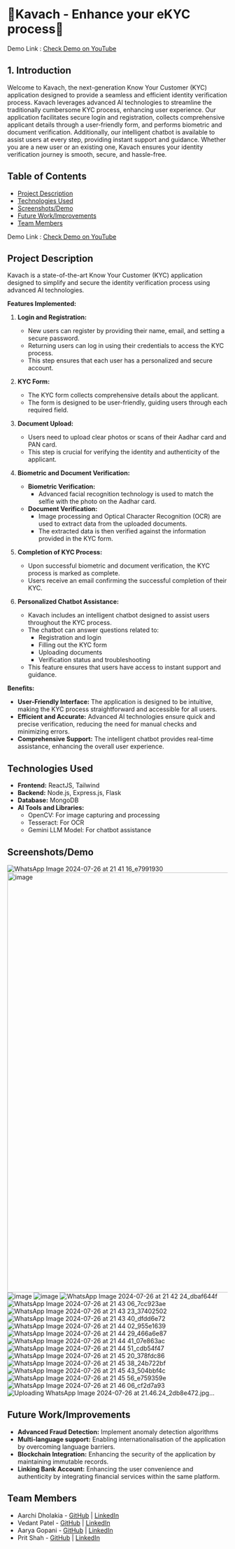 
# 🚀Kavach - Enhance your eKYC process🚀
Demo Link : [Check Demo on YouTube](https://youtu.be/Yurp4qgHXbo)

## 1. Introduction 
Welcome to Kavach, the next-generation Know Your Customer (KYC) application designed to provide a seamless and efficient identity verification process. Kavach leverages advanced AI technologies to streamline the traditionally cumbersome KYC process, enhancing user experience. Our application facilitates secure login and registration, collects comprehensive applicant details through a user-friendly form, and performs biometric and document verification. Additionally, our intelligent chatbot is available to assist users at every step, providing instant support and guidance. Whether you are a new user or an existing one, Kavach ensures your identity verification journey is smooth, secure, and hassle-free.



## Table of Contents

- [Project Description](#project-description)
- [Technologies Used](#technologies-used)
- [Screenshots/Demo](#screenshotsdemo)
- [Future Work/Improvements](#future-workimprovements)
- [Team Members](#team-members)

Demo Link : [Check Demo on YouTube](https://youtu.be/Yurp4qgHXbo)
## Project Description

Kavach is a state-of-the-art Know Your Customer (KYC) application designed to simplify and secure the identity verification process using advanced AI technologies.

**Features Implemented:**

1. **Login and Registration:**
     - New users can register by providing their name, email, and setting a secure password.
     - Returning users can log in using their credentials to access the KYC process.
     - This step ensures that each user has a personalized and secure account.

2. **KYC Form:**
   - The KYC form collects comprehensive details about the applicant.
   - The form is designed to be user-friendly, guiding users through each required field.

3. **Document Upload:**
   - Users need to upload clear photos or scans of their Aadhar card and PAN card.
   - This step is crucial for verifying the identity and authenticity of the applicant.

4. **Biometric and Document Verification:**
   - **Biometric Verification:**
     - Advanced facial recognition technology is used to match the selfie with the photo on the Aadhar card.
   - **Document Verification:**
     - Image processing and Optical Character Recognition (OCR) are used to extract data from the uploaded documents.
     - The extracted data is then verified against the information provided in the KYC form.

5. **Completion of KYC Process:**
   - Upon successful biometric and document verification, the KYC process is marked as complete.
   - Users receive an email confirming the successful completion of their KYC.

6. **Personalized Chatbot Assistance:**
   - Kavach includes an intelligent chatbot designed to assist users throughout the KYC process.
   - The chatbot can answer questions related to:
     - Registration and login
     - Filling out the KYC form
     - Uploading documents
     - Verification status and troubleshooting
   - This feature ensures that users have access to instant support and guidance.

**Benefits:**
- **User-Friendly Interface:** The application is designed to be intuitive, making the KYC process straightforward and accessible for all users.
- **Efficient and Accurate:** Advanced AI technologies ensure quick and precise verification, reducing the need for manual checks and minimizing errors.
- **Comprehensive Support:** The intelligent chatbot provides real-time assistance, enhancing the overall user experience.

## Technologies Used

- **Frontend:** ReactJS, Tailwind
- **Backend:** Node.js, Express.js, Flask
- **Database:** MongoDB
- **AI Tools and Libraries:** 
    - OpenCV: For image capturing and processing 
    - Tesseract: For OCR
    - Gemini LLM Model: For chatbot assistance 
## Screenshots/Demo
![WhatsApp Image 2024-07-26 at 21 41 16_e7991930](https://github.com/user-attachments/assets/418e30f1-bc64-4707-8eb5-c7aec3fe7f1e)
<img width="960" alt="image" src="https://github.com/user-attachments/assets/948fc325-ae87-47d2-9d52-7f2ed1e6abb8">
![image](https://github.com/user-attachments/assets/f47fb453-2b92-4b34-b3ff-4baa13182ad4)
![image](https://github.com/user-attachments/assets/bef8bf11-8d04-480a-bfb5-d422dd0791ae)
![WhatsApp Image 2024-07-26 at 21 42 24_dbaf644f](https://github.com/user-attachments/assets/395e4d0a-1c44-4ada-a726-aaf1d16537a8)
![WhatsApp Image 2024-07-26 at 21 43 06_7cc923ae](https://github.com/user-attachments/assets/a81a311f-605f-41d0-bd97-e7e7712084c7)
![WhatsApp Image 2024-07-26 at 21 43 23_37402502](https://github.com/user-attachments/assets/9bbc5035-a9b0-4998-9ff3-01393fb8a3e2)
![WhatsApp Image 2024-07-26 at 21 43 40_dfdd6e72](https://github.com/user-attachments/assets/55127a78-d8e3-467f-9669-4ac69ddd44e6)
![WhatsApp Image 2024-07-26 at 21 44 02_955e1639](https://github.com/user-attachments/assets/42408224-663b-4167-b385-63414219efa2)
![WhatsApp Image 2024-07-26 at 21 44 29_466a6e87](https://github.com/user-attachments/assets/3b819651-0a19-4908-a0bc-d62366a6541a)
![WhatsApp Image 2024-07-26 at 21 44 41_07e863ac](https://github.com/user-attachments/assets/fc25bd09-18ec-489e-a5ad-0733a2cc6fe8)
![WhatsApp Image 2024-07-26 at 21 44 51_cdb54f47](https://github.com/user-attachments/assets/5991a38c-b586-43b8-94a2-684a6c1ce1c2)
![WhatsApp Image 2024-07-26 at 21 45 20_378fdc86](https://github.com/user-attachments/assets/bf94b303-0302-4600-85c3-f91e3d955f91)
![WhatsApp Image 2024-07-26 at 21 45 38_24b722bf](https://github.com/user-attachments/assets/1a062299-ad1d-4ed6-9e0e-ddfebbe062f9)
![WhatsApp Image 2024-07-26 at 21 45 43_504bbf4c](https://github.com/user-attachments/assets/c71bc63a-7417-4a43-bf86-69527708067c)
![WhatsApp Image 2024-07-26 at 21 45 56_e759359e](https://github.com/user-attachments/assets/cd2f4214-0523-4a74-8212-6814be36dff0)
![WhatsApp Image 2024-07-26 at 21 46 06_cf2d7a93](https://github.com/user-attachments/assets/a1a5e34c-d410-4f81-91a3-341445623d92)
![Uploading WhatsApp Image 2024-07-26 at 21.46.24_2db8e472.jpg…]()


## Future Work/Improvements

- **Advanced Fraud Detection:** Implement anomaly detection algorithms
- **Multi-language support:** Enabling internationalisation of the application by overcoming language barriers.
- **Blockchain Integration:** Enhancing the security of the application by maintaining immutable records.
- **Linking Bank Account:** Enhancing the user convenience and authenticity by integrating financial services within the same platform.
## Team Members
- Aarchi Dholakia - [GitHub](https://www.github.com/Aarchi-Dholakia) | [LinkedIn](https://www.linkedin.com/in/aarchi-dholakia-278774288)
- Vedant Patel - [GitHub](https://www.github.com/Vedantt-Patel) | [LinkedIn](https://www.linkedin.com/in/vedant-patel-machine-learning/)
- Aarya Gopani - [GitHub](https://github.com/aaryagopani) | [LinkedIn](https://www.linkedin.com/in/aarya-gopani-99444a259/)
- Prit Shah - [GitHub](https://www.github.com/Prit5642) | [LinkedIn](https://www.linkedin.com/in/prit-shah-b1b58a286/)
